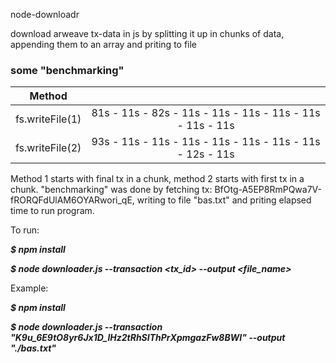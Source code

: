 node-downloadr

download arweave tx-data in js by splitting it up in chunks of data, appending them to an array and priting to file

### some "benchmarking"

| Method         |                                                          |
|:--------------:|:--------------------------------------------------------:|
| fs.writeFile(1)| 81s - 11s - 82s - 11s - 11s - 11s - 11s - 11s - 11s - 11s|
| fs.writeFile(2)| 93s - 11s - 11s - 11s - 11s - 11s - 11s - 11s - 12s - 11s|

Method 1 starts with final tx in a chunk, method 2 starts with first tx in a chunk.
"benchmarking" was done by fetching tx: BfOtg-A5EP8RmPQwa7V-fRORQFdUlAM6OYARwori_qE, writing to file "bas.txt" and priting elapsed time to run program.

To run:

***$ npm install***

***$ node downloader.js --transaction <tx_id> --output <file_name>***

Example:

***$ npm install***

***$ node downloader.js --transaction "K9u_6E9tO8yr6Jx1D_lHz2tRhSIThPrXpmgazFw8BWI" --output "./bas.txt"***
